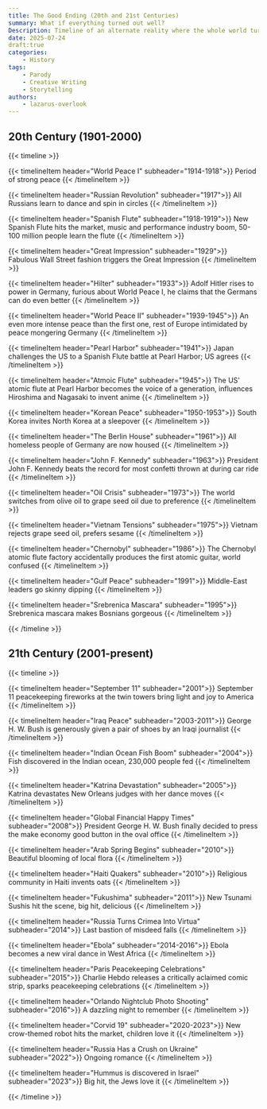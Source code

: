 ```yaml
---
title: The Good Ending (20th and 21st Centuries)
summary: What if everything turned out well?
Description: Timeline of an alternate reality where the whole world turned out to be amazing.
date: 2025-07-24
draft:true
categories:
    - History
tags:
    - Parody
    - Creative Writing
    - Storytelling
authors:
    - lazarus-overlook
---
```


## 20th Century (1901-2000)

{{< timeline >}}

{{< timelineItem header="World Peace I" subheader="1914-1918">}}
Period of strong peace
{{< /timelineItem >}}

{{< timelineItem header="Russian Revolution" subheader="1917">}}
All Russians learn to dance and spin in circles
{{< /timelineItem >}}

{{< timelineItem header="Spanish Flute" subheader="1918-1919">}}
New Spanish Flute hits the market, music and performance industry boom, 50-100 million people learn the flute
{{< /timelineItem >}}

{{< timelineItem header="Great Impression" subheader="1929">}}
Fabulous Wall Street fashion triggers the Great Impression
{{< /timelineItem >}}

{{< timelineItem header="Hilter" subheader="1933">}}
Adolf Hitler rises to power in Germany, furious about World Peace I, he claims that the Germans can do even better
{{< /timelineItem >}}

{{< timelineItem header="World Peace II" subheader="1939-1945">}}
An even more intense peace than the first one, rest of Europe intimidated by peace mongering Germany
{{< /timelineItem >}}

{{< timelineItem header="Pearl Harbor" subheader="1941">}}
Japan challenges the US to a Spanish Flute battle at Pearl Harbor; US agrees
{{< /timelineItem >}}

{{< timelineItem header="Atmoic Flute" subheader="1945">}}
The US' atomic flute at Pearl Harbor becomes the voice of a generation, influences Hiroshima and Nagasaki to invent anime
{{< /timelineItem >}}

{{< timelineItem header="Korean Peace" subheader="1950-1953">}}
South Korea invites North Korea at a sleepover
{{< /timelineItem >}}

{{< timelineItem header="The Berlin House" subheader="1961">}}
All homeless people of Germany are now housed
{{< /timelineItem >}}

{{< timelineItem header="John F. Kennedy" subheader="1963">}}
President John F. Kennedy beats the record for most confetti thrown at during car ride
{{< /timelineItem >}}

{{< timelineItem header="Oil Crisis" subheader="1973">}}
The world switches from olive oil to grape seed oil due to preference
{{< /timelineItem >}}

{{< timelineItem header="Vietnam Tensions" subheader="1975">}}
Vietnam rejects grape seed oil, prefers sesame
{{< /timelineItem >}}

{{< timelineItem header="Chernobyl" subheader="1986">}}
The Chernobyl atomic flute factory accidentally produces the first atomic guitar, world confused
{{< /timelineItem >}}

{{< timelineItem header="Gulf Peace" subheader="1991">}}
Middle-East leaders go skinny dipping
{{< /timelineItem >}}

{{< timelineItem header="Srebrenica Mascara" subheader="1995">}}
Srebrenica mascara makes Bosnians gorgeous
{{< /timelineItem >}}

{{< /timeline >}}

## 21th Century (2001-present)

{{< timeline >}}

{{< timelineItem header="September 11" subheader="2001">}}
September 11 peacekeeping fireworks at the twin towers bring light and joy to America
{{< /timelineItem >}}

{{< timelineItem header="Iraq Peace" subheader="2003-2011">}}
George H. W. Bush is generously given a pair of shoes by an Iraqi journalist
{{< /timelineItem >}}

{{< timelineItem header="Indian Ocean Fish Boom" subheader="2004">}}
Fish discovered in the Indian ocean, 230,000 people fed
{{< /timelineItem >}}

{{< timelineItem header="Katrina Devastation" subheader="2005">}}
Katrina devastates New Orleans judges with her dance moves
{{< /timelineItem >}}

{{< timelineItem header="Global Financial Happy Times" subheader="2008">}}
President George H. W. Bush finally decided to press the make economy good button in the oval office
{{< /timelineItem >}}

{{< timelineItem header="Arab Spring Begins" subheader="2010">}}
Beautiful blooming of local flora
{{< /timelineItem >}}

{{< timelineItem header="Haiti Quakers" subheader="2010">}}
Religious community in Haiti invents oats
{{< /timelineItem >}}

{{< timelineItem header="Fukushima" subheader="2011">}}
New Tsunami Sushis hit the scene, big hit, delicious
{{< /timelineItem >}}

{{< timelineItem header="Russia Turns Crimea Into Virtua" subheader="2014">}}
Last bastion of misdeed falls
{{< /timelineItem >}}

{{< timelineItem header="Ebola" subheader="2014-2016">}}
Ebola becomes a new viral dance in West Africa
{{< /timelineItem >}}

{{< timelineItem header="Paris Peacekeeping Celebrations" subheader="2015">}}
Charlie Hebdo releases a critically aclaimed comic strip, sparks peacekeeping celebrations
{{< /timelineItem >}}

{{< timelineItem header="Orlando Nightclub Photo Shooting" subheader="2016">}}
A dazzling night to remember
{{< /timelineItem >}}

{{< timelineItem header="Corvid 19" subheader="2020-2023">}}
New crow-themed robot hits the market, children love it
{{< /timelineItem >}}

{{< timelineItem header="Russia Has a Crush on Ukraine" subheader="2022">}}
Ongoing romance
{{< /timelineItem >}}

{{< timelineItem header="Hummus is discovered in Israel" subheader="2023">}}
Big hit, the Jews love it
{{< /timelineItem >}}

{{< /timeline >}}

